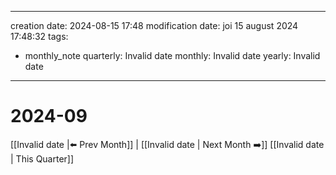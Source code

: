 
---
creation date: 2024-08-15 17:48
modification date: joi 15 august 2024 17:48:32
tags:
  - monthly_note
quarterly: Invalid date
monthly: Invalid date
yearly: Invalid date
---


# 2024-09

 [[Invalid date |⬅️ Prev Month]] | [[Invalid date | Next Month ➡️]] 
[[Invalid date | This Quarter]]